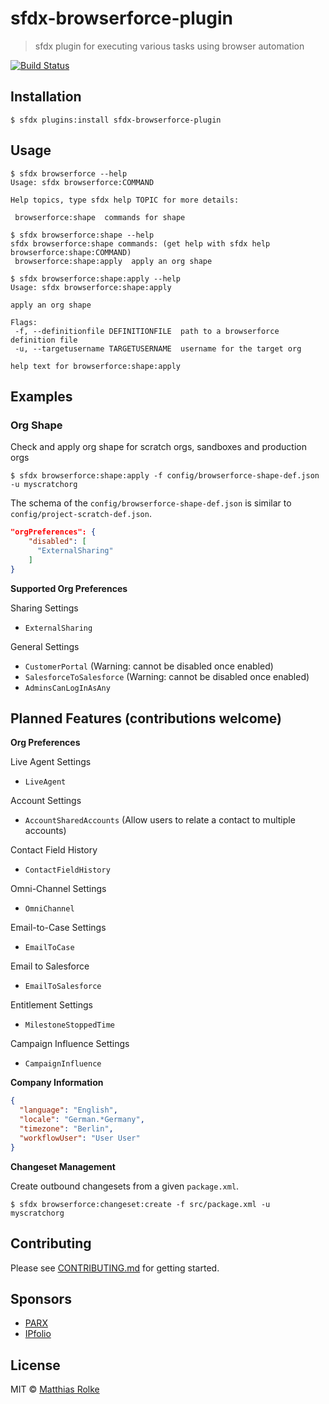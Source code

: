 # sfdx-browserforce-plugin

> sfdx plugin for executing various tasks using browser automation

[![Build Status](https://travis-ci.org/amtrack/sfdx-browserforce-plugin.svg?branch=master)](https://travis-ci.org/amtrack/sfdx-browserforce-plugin)

## Installation

```console
$ sfdx plugins:install sfdx-browserforce-plugin
```

## Usage

```console
$ sfdx browserforce --help
Usage: sfdx browserforce:COMMAND

Help topics, type sfdx help TOPIC for more details:

 browserforce:shape  commands for shape
```

```console
$ sfdx browserforce:shape --help
sfdx browserforce:shape commands: (get help with sfdx help browserforce:shape:COMMAND)
 browserforce:shape:apply  apply an org shape
```

```console
$ sfdx browserforce:shape:apply --help
Usage: sfdx browserforce:shape:apply

apply an org shape

Flags:
 -f, --definitionfile DEFINITIONFILE  path to a browserforce definition file
 -u, --targetusername TARGETUSERNAME  username for the target org

help text for browserforce:shape:apply
```

## Examples

### Org Shape

Check and apply org shape for scratch orgs, sandboxes and production orgs

```console
$ sfdx browserforce:shape:apply -f config/browserforce-shape-def.json -u myscratchorg
```

The schema of the `config/browserforce-shape-def.json` is similar to `config/project-scratch-def.json`.

```json
"orgPreferences": {
    "disabled": [
      "ExternalSharing"
    ]
}
```

**Supported Org Preferences**

Sharing Settings

* `ExternalSharing`

General Settings

* `CustomerPortal` (Warning: cannot be disabled once enabled)
* `SalesforceToSalesforce` (Warning: cannot be disabled once enabled)
* `AdminsCanLogInAsAny`

## Planned Features (contributions welcome)

**Org Preferences**

Live Agent Settings

* `LiveAgent`

Account Settings

* `AccountSharedAccounts` (Allow users to relate a contact to multiple accounts)

Contact Field History

* `ContactFieldHistory`

Omni-Channel Settings

* `OmniChannel`

Email-to-Case Settings

* `EmailToCase`

Email to Salesforce

* `EmailToSalesforce`

Entitlement Settings

* `MilestoneStoppedTime`

Campaign Influence Settings

* `CampaignInfluence`

**Company Information**

```json
{
  "language": "English",
  "locale": "German.*Germany",
  "timezone": "Berlin",
  "workflowUser": "User User"
}
```

**Changeset Management**

Create outbound changesets from a given `package.xml`.

```
$ sfdx browserforce:changeset:create -f src/package.xml -u myscratchorg
```

## Contributing

Please see [CONTRIBUTING.md](CONTRIBUTING.md) for getting started.

## Sponsors

* [PARX](http://www.parx.com)
* [IPfolio](http://www.ipfolio.com)

## License

MIT © [Matthias Rolke](mailto:mr.amtrack@gmail.com)
